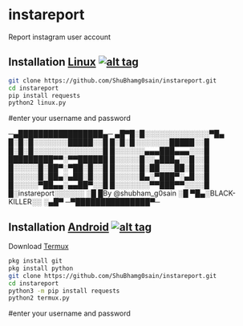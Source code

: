# instareport
Report instagram user account

## Installation [Linux](https://wikipedia.org/wiki/Linux) [![alt tag](http://icons.iconarchive.com/icons/dakirby309/simply-styled/32/OS-Linux-icon.png)](https://fr.wikipedia.org/wiki/Linux)
```bash
git clone https://github.com/ShuBhamg0sain/instareport.git
cd instareport
pip install requests
python2 linux.py
```
#enter your username and password

─▄█████████████████▄─
▄█▀█░█░░░░░░░░░░░░░▀█▄
 █░█░█░░░░░░░█████░░█
 █░█░█░░░░░░░█████░░█
 █░█░█░░░░░░░░░░░░░░█
 █░░░░░░▄▄▄███▄▄▄░░░█
 █████████▀▀░▀▀██████
 █░░░░░█░░▄███▄░░█░░█
 █░░░░░█░██▀░▀██░█░░█
 █░░░░░█░██░░░██░█░░█
 █░░░░░█░██▄░▄██░█░░█
 █░░░░░█▄░▀███▀░▄█░░█
 █░░░░░▀██▄▄░▄▄██▀░░█
 █░░░░░░░▀▀███▀▀░░░░█
 █░instareport░░░░░░   ░█
 █By @shubham_g0sain   ░█
 ▀█▄░BLACK-KILLER░░  ░▄█▀
 ─▀███████████████▀─


## Installation [Android](https://wikipedia.org/wiki/Android) [![alt tag](https://cdn1.iconfinder.com/data/icons/logotypes/32/android-32.png)](https://fr.wikipedia.org/wiki/Android)

Download [Termux](https://play.google.com/store/apps/details?id=com.termux)

```bash
pkg install git
pkg install python
git clone https://github.com/ShuBhamg0sain/instareport.git
cd instareport
python3 -m pip install requests
python2 termux.py
```
#enter your username and password


